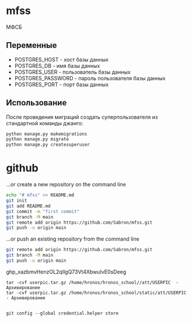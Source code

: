 # mfss

МФСБ




## Переменные
- POSTGRES_HOST - хост базы данных
- POSTGRES_DB - имя базы данных
- POSTGRES_USER - пользователь базы данных
- POSTGRES_PASSWORD - пароль пользователя базы данных
- POSTGRES_PORT - порт базы данных 
## Использование

После проведения миграций создать суперпользователя из стандартной команды джанго:
```bash
python manage.py makemigrations
python manage.py migrate
python manage.py createsuperuser
```

# github
…or create a new repository on the command line

```bash
echo "# mfss" >> README.md
git init
git add README.md
git commit -m "first commit"
git branch -M main
git remote add origin https://github.com/Sabron/mfss.git
git push -u origin main                       
```
…or push an existing repository from the command line

```bash
git remote add origin https://github.com/Sabron/mfss.git
git branch -M main
git push -u origin main
```

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

```
tar -cvf userpic.tar.gz /home/hronos/hronos_school//att/USERPIC  - Архивирование
tar -cvf userpic.tar.gz /home/hronos/hronos_school/static/att/USERPIC  - Архивирование


git config --global credential.helper store